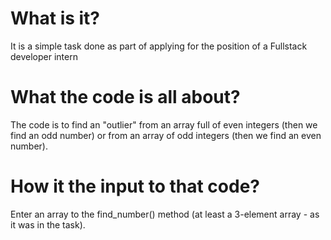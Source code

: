 # What is it?

It is a simple task done as part of applying for the position of a Fullstack developer intern

# What the code is all about?

The code is to find an "outlier" from an array full of even integers (then we find an odd number) or from an array of odd integers (then we find an even number).

# How it the input to that code?

Enter an array to the find_number() method (at least a 3-element array - as it was in the task).
